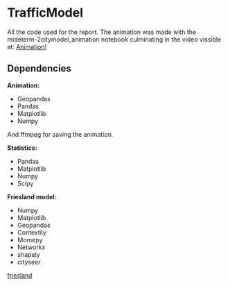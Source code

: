 # TrafficModel

All the code used for the report. 
The animation was made with the mideterm-2citymodel_animation notebook culminating in the video vissible at:
<a href="https://www.youtube.com/watch?v=iXZuUA6Owq4">Animation!</a>

## Dependencies

**Animation:**

* Geopandas
* Pandas
* Matplotlib
* Numpy

And ffmpeg for saving the animation.

**Statistics:**

* Pandas
* Matplotlib
* Numpy
* Scipy

**Friesland model:**

* Numpy
* Matplotlib
* Geopandas
* Contextily
* Momepy
* Networkx
* shapely
* cityseer

[friesland](https://raw.githubusercontent.com/aveenthoven/TrafficModel/refs/heads/main/FrieslandModel/friesland_finalnetwork.png)


